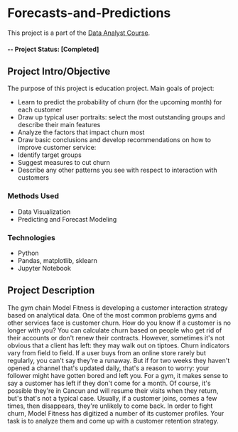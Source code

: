 # Forecasts-and-Predictions
This project is a part of the [Data Analyst Course](https://practicum.yandex.com/profile/data-analyst/).

#### -- Project Status: [Completed]

## Project Intro/Objective
The purpose of this project is education project. 
Main goals of project:
* Learn to predict the probability of churn (for the upcoming month) for each customer
* Draw up typical user portraits: select the most outstanding groups and describe their main features
* Analyze the factors that impact churn most
* Draw basic conclusions and develop recommendations on how to improve customer service:
* Identify target groups
* Suggest measures to cut churn
* Describe any other patterns you see with respect to interaction with customers

### Methods Used
* Data Visualization
* Predicting and Forecast Modeling

### Technologies
* Python
* Pandas, matplotlib, sklearn
* Jupyter Notebook

## Project Description
The gym chain Model Fitness is developing a customer interaction strategy based on analytical data.
One of the most common problems gyms and other services face is customer churn. How do you know if a customer is no longer with you? You can calculate churn based on people who get rid of their accounts or don't renew their contracts. However, sometimes it's not obvious that a client has left: they may walk out on tiptoes.
Churn indicators vary from field to field. If a user buys from an online store rarely but regularly, you can't say they're a runaway. But if for two weeks they haven't opened a channel that's updated daily, that's a reason to worry: your follower might have gotten bored and left you.
For a gym, it makes sense to say a customer has left if they don't come for a month. Of course, it's possible they're in Cancun and will resume their visits when they return, but's that's not a typical case. Usually, if a customer joins, comes a few times, then disappears, they're unlikely to come back.
In order to fight churn, Model Fitness has digitized a number of its customer profiles. Your task is to analyze them and come up with a customer retention strategy.
